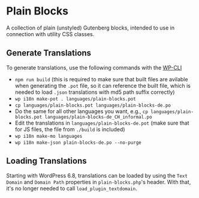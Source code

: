 # Plain Blocks

A collection of plain (unstyled) Gutenberg blocks, intended to use in connection with utility CSS classes.

## Generate Translations

To generate translations, use the following commands with the [WP-CLI](https://make.wordpress.org/cli/handbook/installing/)

- `npm run build` (this is required to make sure that built files are avilable when generating the `.pot` file, so it can reference the built file, which is needed to load `.json` translations with md5 path suffix correctly)
- `wp i18n make-pot . languages/plain-blocks.pot`
- `cp languages/plain-blocks.pot languages/plain-blocks-de.po`
- Do the same for all other languages you want, e.g., `cp languages/plain-blocks.pot languages/plain-blocks-de_CH_informal.po`
- Edit the translations in `languages/plain-blocks-de.pot` (make sure that for JS files, the file from `./build` is included)
- `wp i18n make-mo languages`
- `wp i18n make-json plain-blocks-de.po --no-purge`

## Loading Translations

Starting with WordPress 6.8, translations can be loaded by using the `Text Domain` and `Domain Path` properties in `plain-blocks.php`'s header. With that, it's no longer needed to call `load_plugin_textdomain`.
